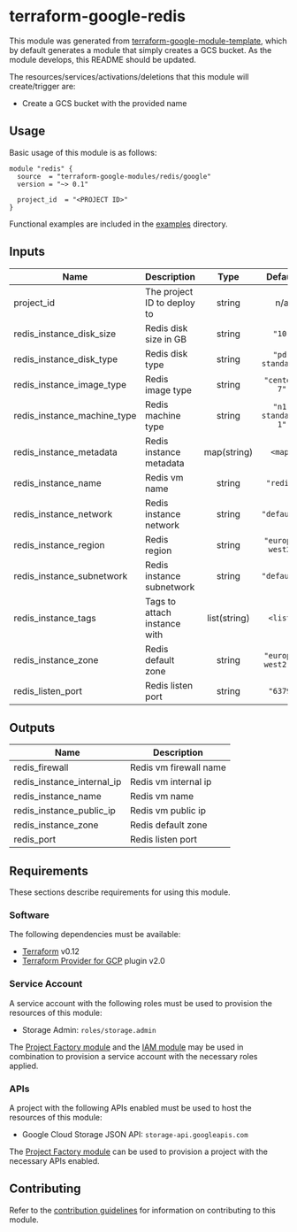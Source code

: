 # terraform-google-redis

This module was generated from [terraform-google-module-template](https://github.com/terraform-google-modules/terraform-google-module-template/), which by default generates a module that simply creates a GCS bucket. As the module develops, this README should be updated.

The resources/services/activations/deletions that this module will create/trigger are:

- Create a GCS bucket with the provided name

## Usage

Basic usage of this module is as follows:

```hcl
module "redis" {
  source  = "terraform-google-modules/redis/google"
  version = "~> 0.1"

  project_id  = "<PROJECT ID>"
}
```

Functional examples are included in the
[examples](./examples/) directory.

<!-- BEGINNING OF PRE-COMMIT-TERRAFORM DOCS HOOK -->
## Inputs

| Name | Description | Type | Default | Required |
|------|-------------|:----:|:-----:|:-----:|
| project\_id | The project ID to deploy to | string | n/a | yes |
| redis\_instance\_disk\_size | Redis disk size in GB | string | `"10"` | no |
| redis\_instance\_disk\_type | Redis disk type | string | `"pd-standard"` | no |
| redis\_instance\_image\_type | Redis image type | string | `"centos-7"` | no |
| redis\_instance\_machine\_type | Redis machine type | string | `"n1-standard-1"` | no |
| redis\_instance\_metadata | Redis instance metadata | map(string) | `<map>` | no |
| redis\_instance\_name | Redis vm name | string | `"redis"` | no |
| redis\_instance\_network | Redis instance network | string | `"default"` | no |
| redis\_instance\_region | Redis region | string | `"europe-west2"` | no |
| redis\_instance\_subnetwork | Redis instance subnetwork | string | `"default"` | no |
| redis\_instance\_tags | Tags to attach instance with | list(string) | `<list>` | no |
| redis\_instance\_zone | Redis default zone | string | `"europe-west2-a"` | no |
| redis\_listen\_port | Redis listen port | string | `"6379"` | no |

## Outputs

| Name | Description |
|------|-------------|
| redis\_firewall | Redis vm firewall name |
| redis\_instance\_internal\_ip | Redis vm internal ip |
| redis\_instance\_name | Redis vm name |
| redis\_instance\_public\_ip | Redis vm public ip |
| redis\_instance\_zone | Redis default zone |
| redis\_port | Redis listen port |

<!-- END OF PRE-COMMIT-TERRAFORM DOCS HOOK -->

## Requirements

These sections describe requirements for using this module.

### Software

The following dependencies must be available:

- [Terraform][terraform] v0.12
- [Terraform Provider for GCP][terraform-provider-gcp] plugin v2.0

### Service Account

A service account with the following roles must be used to provision
the resources of this module:

- Storage Admin: `roles/storage.admin`

The [Project Factory module][project-factory-module] and the
[IAM module][iam-module] may be used in combination to provision a
service account with the necessary roles applied.

### APIs

A project with the following APIs enabled must be used to host the
resources of this module:

- Google Cloud Storage JSON API: `storage-api.googleapis.com`

The [Project Factory module][project-factory-module] can be used to
provision a project with the necessary APIs enabled.

## Contributing

Refer to the [contribution guidelines](./CONTRIBUTING.md) for
information on contributing to this module.

[iam-module]: https://registry.terraform.io/modules/terraform-google-modules/iam/google
[project-factory-module]: https://registry.terraform.io/modules/terraform-google-modules/project-factory/google
[terraform-provider-gcp]: https://www.terraform.io/docs/providers/google/index.html
[terraform]: https://www.terraform.io/downloads.html
